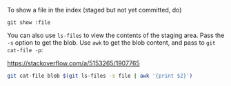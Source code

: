 To show a file in the index (staged but not yet committed, do)

	git show :file

You can also use `ls-files` to view the contents of the staging area. Pass the `-s` option to get the blob. Use `awk` to get the blob content, and pass to `git cat-file -p`:

https://stackoverflow.com/a/5153265/1907765

```bash
git cat-file blob $(git ls-files -s file | awk '{print $2}')
```